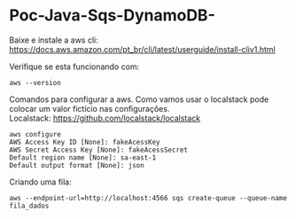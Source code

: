 # Poc-Java-Sqs-DynamoDB-


Baixe e instale a aws cli: \
https://docs.aws.amazon.com/pt_br/cli/latest/userguide/install-cliv1.html

Verifique se esta funcionando com:
```
aws --version
```
Comandos para configurar a aws. Como vamos usar o localstack pode colocar um valor fictício nas configurações. \
Localstack: https://github.com/localstack/localstack

```
aws configure
AWS Access Key ID [None]: fakeAcessKey
AWS Secret Access Key [None]: fakeAcessSecret
Default region name [None]: sa-east-1
Default output format [None]: json
```
Criando uma fila:

```
aws --endpoint-url=http://localhost:4566 sqs create-queue --queue-name fila_dados
```
